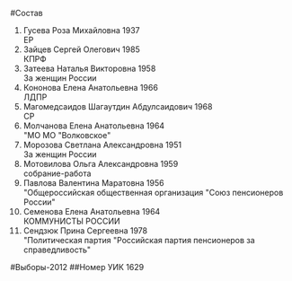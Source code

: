 #Состав
1. Гусева Роза Михайловна 1937   
    ЕР
2. Зайцев Сергей Олегович 1985   
    КПРФ
3. Затеева Наталья Викторовна 1958   
    За женщин России
4. Кононова Елена Анатольевна 1966   
    ЛДПР
5. Магомедсаидов Шагаутдин Абдулсаидович 1968   
    СР
6. Молчанова Елена Анатольевна 1964   
    "МО МО "Волковское"
7. Морозова Светлана Александровна 1951   
    За женщин России
8. Мотовилова Ольга Александровна 1959   
    собрание-работа
9. Павлова Валентина Маратовна 1956   
    "Общероссийская общественная организация "Союз пенсионеров России"
10. Семенова Елена Анатольевна 1964   
    КОММУНИСТЫ РОССИИ
11. Сендзюк Прина Сергеевна 1978   
    "Политическая партия "Российская партия пенсионеров за справедливость"

#Выборы-2012
##Номер УИК
1629